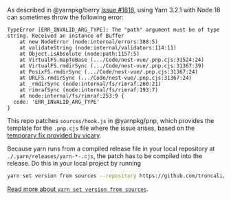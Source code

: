 As described in @yarnpkg/berry [Issue #1818](https://github.com/yarnpkg/berry/issues/1818), using Yarn 3.2.1 with Node 18 can sometimes throw the following error:

```log
TypeError [ERR_INVALID_ARG_TYPE]: The "path" argument must be of type string. Received an instance of Buffer
    at new NodeError (node:internal/errors:388:5)
    at validateString (node:internal/validators:114:11)
    at Object.isAbsolute (node:path:1157:5)
    at VirtualFS.mapToBase (.../Code/nest-vue/.pnp.cjs:31524:24)
    at VirtualFS.rmdirSync (.../Code/nest-vue/.pnp.cjs:31367:39)
    at PosixFS.rmdirSync (.../Code/nest-vue/.pnp.cjs:31367:24)
    at URLFS.rmdirSync (.../Code/nest-vue/.pnp.cjs:31367:24)
    at _rmdirSync (node:internal/fs/rimraf:260:21)
    at rimrafSync (node:internal/fs/rimraf:193:7)
    at node:internal/fs/rimraf:253:9 {
  code: 'ERR_INVALID_ARG_TYPE'
}
```

This repo patches `sources/hook.js` in @yarnpkg/pnp, which provides the template for the `.pnp.cjs` file where the issue arises, based on the [temporary fix provided by vicary](https://github.com/yarnpkg/berry/issues/1818#issuecomment-1065829365).

Because yarn runs from a compiled release file in your local repository at `./.yarn/releases/yarn-*-.cjs`, the patch has to be compiled into the release. Do this in your local project by running

```bash
yarn set version from sources --repository https://github.com/troncali/yarn-3.2.1-pnp-patch
```

[Read more about `yarn set version from sources`](https://yarnpkg.com/cli/set/version/from/sources).
